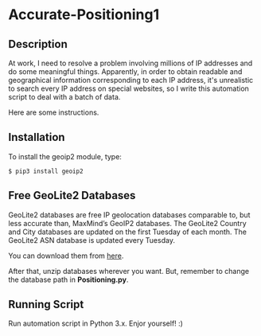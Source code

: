 # Accurate-Positioning1

## Description

At work, I need to resolve a problem involving millions of IP addresses and do some meaningful things. Apparently, in order to obtain readable and geographical information corresponding to each IP address, it's unrealistic to search every IP address on special websites, so I write this automation script to deal with a batch of data.

Here are some instructions.

## Installation

To install the geoip2 module, type:

```
$ pip3 install geoip2
```

## Free GeoLite2 Databases

GeoLite2 databases are free IP geolocation databases comparable to, but less accurate than, MaxMind’s GeoIP2 databases. The GeoLite2 Country and City databases are updated on the first Tuesday of each month. The GeoLite2 ASN database is updated every Tuesday.

You can download them from [here](https://dev.maxmind.com/geoip/geoip2/geolite2/).

After that, unzip databases wherever you want. But, remember to change the database path in **Positioning.py**.

## Running Script
Run automation script in Python 3.x. Enjor yourself! :)
